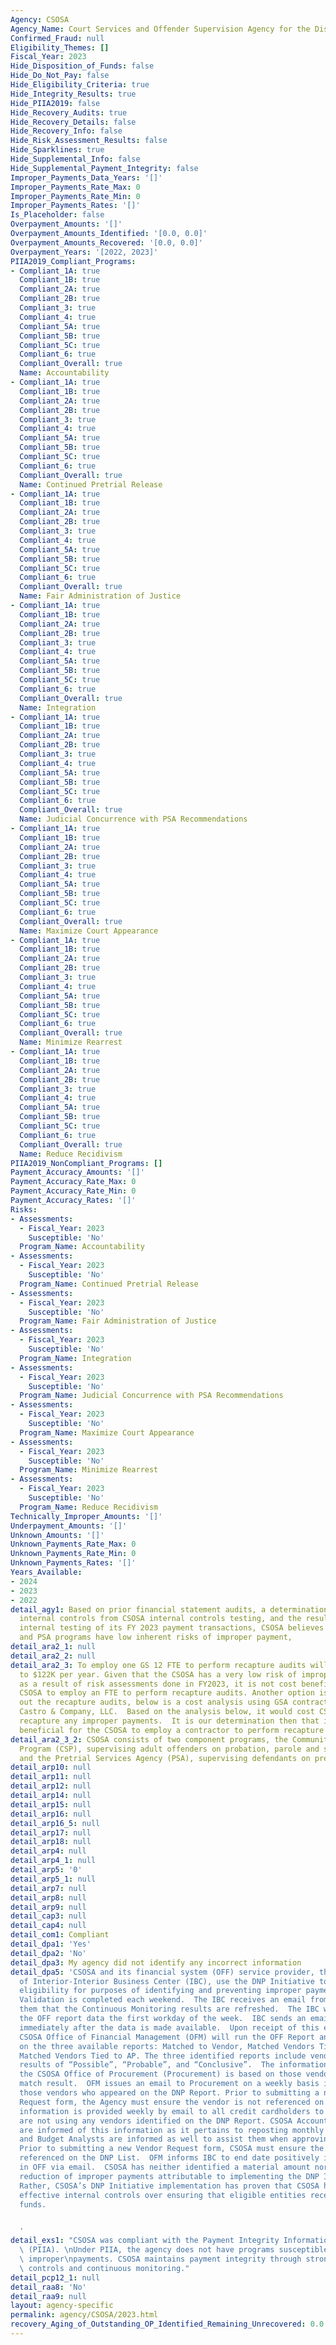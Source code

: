 ```yaml
---
Agency: CSOSA
Agency_Name: Court Services and Offender Supervision Agency for the District of Columbia
Confirmed_Fraud: null
Eligibility_Themes: []
Fiscal_Year: 2023
Hide_Disposition_of_Funds: false
Hide_Do_Not_Pay: false
Hide_Eligibility_Criteria: true
Hide_Integrity_Results: true
Hide_PIIA2019: false
Hide_Recovery_Audits: true
Hide_Recovery_Details: false
Hide_Recovery_Info: false
Hide_Risk_Assessment_Results: false
Hide_Sparklines: true
Hide_Supplemental_Info: false
Hide_Supplemental_Payment_Integrity: false
Improper_Payments_Data_Years: '[]'
Improper_Payments_Rate_Max: 0
Improper_Payments_Rate_Min: 0
Improper_Payments_Rates: '[]'
Is_Placeholder: false
Overpayment_Amounts: '[]'
Overpayment_Amounts_Identified: '[0.0, 0.0]'
Overpayment_Amounts_Recovered: '[0.0, 0.0]'
Overpayment_Years: '[2022, 2023]'
PIIA2019_Compliant_Programs:
- Compliant_1A: true
  Compliant_1B: true
  Compliant_2A: true
  Compliant_2B: true
  Compliant_3: true
  Compliant_4: true
  Compliant_5A: true
  Compliant_5B: true
  Compliant_5C: true
  Compliant_6: true
  Compliant_Overall: true
  Name: Accountability
- Compliant_1A: true
  Compliant_1B: true
  Compliant_2A: true
  Compliant_2B: true
  Compliant_3: true
  Compliant_4: true
  Compliant_5A: true
  Compliant_5B: true
  Compliant_5C: true
  Compliant_6: true
  Compliant_Overall: true
  Name: Continued Pretrial Release
- Compliant_1A: true
  Compliant_1B: true
  Compliant_2A: true
  Compliant_2B: true
  Compliant_3: true
  Compliant_4: true
  Compliant_5A: true
  Compliant_5B: true
  Compliant_5C: true
  Compliant_6: true
  Compliant_Overall: true
  Name: Fair Administration of Justice
- Compliant_1A: true
  Compliant_1B: true
  Compliant_2A: true
  Compliant_2B: true
  Compliant_3: true
  Compliant_4: true
  Compliant_5A: true
  Compliant_5B: true
  Compliant_5C: true
  Compliant_6: true
  Compliant_Overall: true
  Name: Integration
- Compliant_1A: true
  Compliant_1B: true
  Compliant_2A: true
  Compliant_2B: true
  Compliant_3: true
  Compliant_4: true
  Compliant_5A: true
  Compliant_5B: true
  Compliant_5C: true
  Compliant_6: true
  Compliant_Overall: true
  Name: Judicial Concurrence with PSA Recommendations
- Compliant_1A: true
  Compliant_1B: true
  Compliant_2A: true
  Compliant_2B: true
  Compliant_3: true
  Compliant_4: true
  Compliant_5A: true
  Compliant_5B: true
  Compliant_5C: true
  Compliant_6: true
  Compliant_Overall: true
  Name: Maximize Court Appearance
- Compliant_1A: true
  Compliant_1B: true
  Compliant_2A: true
  Compliant_2B: true
  Compliant_3: true
  Compliant_4: true
  Compliant_5A: true
  Compliant_5B: true
  Compliant_5C: true
  Compliant_6: true
  Compliant_Overall: true
  Name: Minimize Rearrest
- Compliant_1A: true
  Compliant_1B: true
  Compliant_2A: true
  Compliant_2B: true
  Compliant_3: true
  Compliant_4: true
  Compliant_5A: true
  Compliant_5B: true
  Compliant_5C: true
  Compliant_6: true
  Compliant_Overall: true
  Name: Reduce Recidivism
PIIA2019_NonCompliant_Programs: []
Payment_Accuracy_Amounts: '[]'
Payment_Accuracy_Rate_Max: 0
Payment_Accuracy_Rate_Min: 0
Payment_Accuracy_Rates: '[]'
Risks:
- Assessments:
  - Fiscal_Year: 2023
    Susceptible: 'No'
  Program_Name: Accountability
- Assessments:
  - Fiscal_Year: 2023
    Susceptible: 'No'
  Program_Name: Continued Pretrial Release
- Assessments:
  - Fiscal_Year: 2023
    Susceptible: 'No'
  Program_Name: Fair Administration of Justice
- Assessments:
  - Fiscal_Year: 2023
    Susceptible: 'No'
  Program_Name: Integration
- Assessments:
  - Fiscal_Year: 2023
    Susceptible: 'No'
  Program_Name: Judicial Concurrence with PSA Recommendations
- Assessments:
  - Fiscal_Year: 2023
    Susceptible: 'No'
  Program_Name: Maximize Court Appearance
- Assessments:
  - Fiscal_Year: 2023
    Susceptible: 'No'
  Program_Name: Minimize Rearrest
- Assessments:
  - Fiscal_Year: 2023
    Susceptible: 'No'
  Program_Name: Reduce Recidivism
Technically_Improper_Amounts: '[]'
Underpayment_Amounts: '[]'
Unknown_Amounts: '[]'
Unknown_Payments_Rate_Max: 0
Unknown_Payments_Rate_Min: 0
Unknown_Payments_Rates: '[]'
Years_Available:
- 2024
- 2023
- 2022
detail_agy1: Based on prior financial statement audits, a determination of strong
  internal controls from CSOSA internal controls testing, and the results of CSOSA
  internal testing of its FY 2023 payment transactions, CSOSA believes that the CSP
  and PSA programs have low inherent risks of improper payment,
detail_ara2_1: null
detail_ara2_2: null
detail_ara2_3: To employ one GS 12 FTE to perform recapture audits will cost $93K
  to $122K per year. Given that the CSOSA has a very low risk of improper payment
  as a result of risk assessments done in FY2023, it is not cost beneficial for the
  CSOSA to employ an FTE to perform recapture audits. Another option is to contract
  out the recapture audits, below is a cost analysis using GSA contract rates for
  Castro & Company, LLC.  Based on the analysis below, it would cost CSOSA $41K to
  recapture any improper payments.  It is our determination then that it is not cost
  beneficial for the CSOSA to employ a contractor to perform recapture audits.
detail_ara2_3_2: CSOSA consists of two component programs, the Community Supervision
  Program (CSP), supervising adult offenders on probation, parole and supervised release,
  and the Pretrial Services Agency (PSA), supervising defendants on pretrial release.
detail_arp10: null
detail_arp11: null
detail_arp12: null
detail_arp14: null
detail_arp15: null
detail_arp16: null
detail_arp16_5: null
detail_arp17: null
detail_arp18: null
detail_arp4: null
detail_arp4_1: null
detail_arp5: '0'
detail_arp5_1: null
detail_arp7: null
detail_arp8: null
detail_arp9: null
detail_cap3: null
detail_cap4: null
detail_com1: Compliant
detail_dpa1: 'Yes'
detail_dpa2: 'No'
detail_dpa3: My agency did not identify any incorrect information
detail_dpa5: 'CSOSA and its financial system (OFF) service provider, the Department
  of Interior-Interior Business Center (IBC), use the DNP Initiative to review payment
  eligibility for purposes of identifying and preventing improper payments. The DNP
  Validation is completed each weekend.  The IBC receives an email from DNP notifying
  them that the Continuous Monitoring results are refreshed.  The IBC will refresh
  the OFF report data the first workday of the week.  IBC sends an email notification
  immediately after the data is made available.  Upon receipt of this email notification,
  CSOSA Office of Financial Management (OFM) will run the OFF Report and format based
  on the three available reports: Matched to Vendor, Matched Vendors Tied to PO, and
  Matched Vendors Tied to AP. The three identified reports include vendors with matched
  results of “Possible”, “Probable”, and “Conclusive”.  The information reported to
  the CSOSA Office of Procurement (Procurement) is based on those vendors with a “Conclusive”
  match result.  OFM issues an email to Procurement on a weekly basis identifying
  those vendors who appeared on the DNP Report. Prior to submitting a new OFF Vendor
  Request form, the Agency must ensure the vendor is not referenced on the DNP List.  The
  information is provided weekly by email to all credit cardholders to ensure they
  are not using any vendors identified on the DNP Report. CSOSA Accounts Payable staff
  are informed of this information as it pertains to reposting monthly bank statements
  and Budget Analysts are informed as well to assist them when approving requisitions.
  Prior to submitting a new Vendor Request form, CSOSA must ensure the vendor is not
  referenced on the DNP List.  OFM informs IBC to end date positively identified vendors
  in OFF via email.  CSOSA has neither identified a material amount nor realized a
  reduction of improper payments attributable to implementing the DNP Initiative capabilities.
  Rather, CSOSA’s DNP Initiative implementation has proven that CSOSA has robust and
  effective internal controls over ensuring that eligible entities receive Federal
  funds.


  '
detail_exs1: "CSOSA was compliant with the Payment Integrity Information Act of 2019\
  \ (PIIA). \nUnder PIIA, the agency does not have programs susceptible to significant\
  \ improper\npayments. CSOSA maintains payment integrity through strong pre-payment\
  \ controls and continuous monitoring."
detail_pcp12_1: null
detail_raa8: 'No'
detail_raa9: null
layout: agency-specific
permalink: agency/CSOSA/2023.html
recovery_Aging_of_Outstanding_OP_Identified_Remaining_Unrecovered: 0.0
---
```

